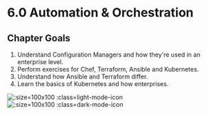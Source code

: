 # 6.0 Automation & Orchestration

## Chapter Goals

 1. Understand Configuration Managers and how they're used in an enterprise level.
 2. Perform exercises for Chef, Terraform, Ansible and Kubernetes.  
 3. Understand how Ansible and Terraform differ.
 4. Learn the basics of Kubernetes and how enterprises.

![](../img/goals_light.svg ':size=100x100 :class=light-mode-icon')
![](../img/goals_dark.svg ':size=100x100 :class=dark-mode-icon')

